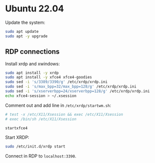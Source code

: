 # Ubuntu 22.04

Update the system:

```bash
sudo apt update
sudo apt -y upgrade
```

## RDP connections

Install xrdp and xwindows:

```bash
sudo apt install -y xrdp
sudo apt install -y xfce4 xfce4-goodies
sudo sed -i 's/3389/3390/g' /etc/xrdp/xrdp.ini
sudo sed -i 's/max_bpp=32/max_bpp=128/g' /etc/xrdp/xrdp.ini
sudo sed -i 's/xserverbpp=24/xserverbpp=128/g' /etc/xrdp/xrdp.ini
echo xfce4-session > ~/.xsession
```

Comment out and add line in `/etc/xrdp/startwm.sh`:

```bash
# test -x /etc/X11/Xsession && exec /etc/X11/Xsession
# exec /bin/sh /etc/X11/Xsession

startxfce4
```

Start XRDP:

```bash
sudo /etc/init.d/xrdp start
```

Connect in RDP to `localhost:3390`.
